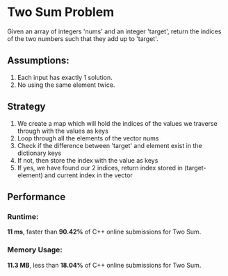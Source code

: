 # Two Sum Problem
Given an array of integers 'nums' and an integer 'target', return the indices of the
two numbers such that they add up to 'target'.

## Assumptions:
1. Each input has exactly 1 solution.
2. No using the same element twice.

## Strategy
1. We create a map which will hold the indices of the values we traverse through with the values as keys
2. Loop through all the elements of the vector nums
3. Check if the difference between 'target' and element exist in the dictionary keys
4. If not, then store the index with the value as keys
5. If yes, we have found our 2 indices, return index stored in (target-element) and current index in the vector

## Performance
### Runtime:
**11 ms**, faster than **90.42%** of C++ online submissions for Two Sum. 

### Memory Usage:
**11.3 MB**, less than **18.04%** of C++ online submissions for Two Sum.
